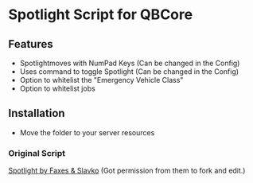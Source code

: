 # Spotlight Script for QBCore

## Features

 - Spotlightmoves with NumPad Keys (Can be changed in the Config)
 - Uses command to toggle Spotlight (Can be changed in the Config)
 - Option to whitelist the "Emergency Vehicle Class"
 - Option to whitelist jobs

## Installation

 - Move the folder to your server resources


### Original Script

[Spotlight by Faxes & Slavko](https://github.com/FAXES/Spotlight) (Got permission from them to fork and edit.)
